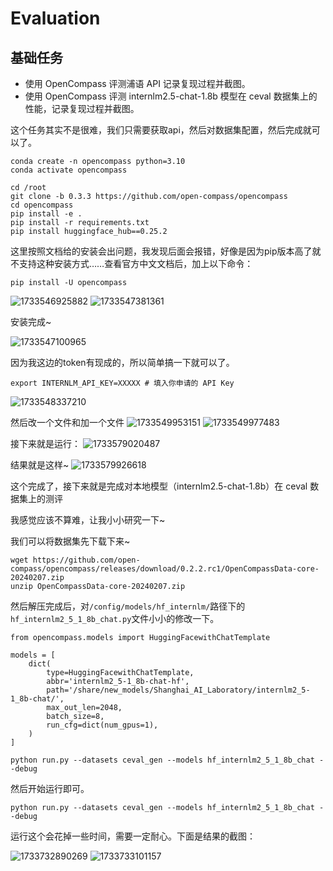 # Evaluation

## 基础任务

* 使用 OpenCompass 评测浦语 API 记录复现过程并截图。
* 使用 OpenCompass 评测 internlm2.5-chat-1.8b 模型在 ceval 数据集上的性能，记录复现过程并截图。

这个任务其实不是很难，我们只需要获取api，然后对数据集配置，然后完成就可以了。

```
conda create -n opencompass python=3.10
conda activate opencompass

cd /root
git clone -b 0.3.3 https://github.com/open-compass/opencompass
cd opencompass
pip install -e .
pip install -r requirements.txt
pip install huggingface_hub==0.25.2
```

这里按照文档给的安装会出问题，我发现后面会报错，好像是因为pip版本高了就不支持这种安装方式……查看官方中文文档后，加上以下命令：

```
pip install -U opencompass
```

![1733546925882](image/readme/1733546925882.png)
![1733547381361](image/readme/1733547381361.png)

安装完成~

![1733547100965](image/readme/1733547100965.png)

因为我这边的token有现成的，所以简单搞一下就可以了。

```
export INTERNLM_API_KEY=XXXXX # 填入你申请的 API Key
```

![1733548337210](image/readme/1733548337210.png)

然后改一个文件和加一个文件
![1733549953151](image/readme/1733549953151.png)
![1733549977483](image/readme/1733549977483.png)

接下来就是运行：
![1733579020487](image/readme/1733579020487.png)

结果就是这样~
![1733579926618](image/readme/1733579926618.png)

这个完成了，接下来就是完成对本地模型（internlm2.5-chat-1.8b）在 ceval 数据集上的测评

我感觉应该不算难，让我小小研究一下~

我们可以将数据集先下载下来~

```
wget https://github.com/open-compass/opencompass/releases/download/0.2.2.rc1/OpenCompassData-core-20240207.zip
unzip OpenCompassData-core-20240207.zip
```
然后解压完成后，对`/config/models/hf_internlm/`路径下的` hf_internlm2_5_1_8b_chat.py`文件小小的修改一下。

```
from opencompass.models import HuggingFacewithChatTemplate

models = [
    dict(
        type=HuggingFacewithChatTemplate,
        abbr='internlm2_5-1_8b-chat-hf',
        path='/share/new_models/Shanghai_AI_Laboratory/internlm2_5-1_8b-chat/',
        max_out_len=2048,
        batch_size=8,
        run_cfg=dict(num_gpus=1),
    )
]

python run.py --datasets ceval_gen --models hf_internlm2_5_1_8b_chat --debug
```

然后开始运行即可。
```
python run.py --datasets ceval_gen --models hf_internlm2_5_1_8b_chat --debug
```
运行这个会花掉一些时间，需要一定耐心。下面是结果的截图：

![1733732890269](image/readme/1733732890269.png)
![1733733101157](image/readme/1733733101157.png)